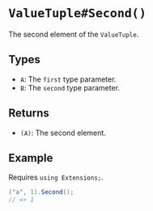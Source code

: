 # `ValueTuple#Second()`

The second element of the `ValueTuple`.

## Types

* `A`: The `first` type parameter.
* `B`: The `second` type parameter.

## Returns

* `(A)`: The second element.

## Example

Requires `using Extensions;`.

```csharp
("a", 1).Second();
// => 1
```
